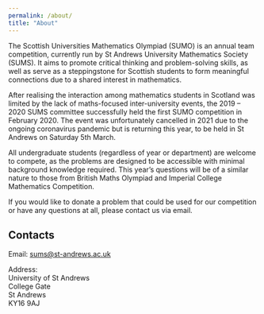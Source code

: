 ```yaml
---
permalink: /about/
title: "About"
---
```


The Scottish Universities Mathematics Olympiad (SUMO) is an annual team competition, currently run by St Andrews University Mathematics Society (SUMS). It aims to promote critical thinking and problem-solving skills, as well as serve as a steppingstone for Scottish students to form meaningful connections due to a shared interest in mathematics.  

After realising the interaction among mathematics students in Scotland was limited by the lack of maths-focused inter-university events, the 2019 – 2020 SUMS committee successfully held the first SUMO competition in February 2020. The event was unfortunately cancelled in 2021 due to the ongoing coronavirus pandemic but is returning this year, to be held in St Andrews on Saturday 5th March.  

All undergraduate students (regardless of year or department) are welcome to compete, as the problems are designed to be accessible with minimal background knowledge required. This year’s questions will be of a similar nature to those from British Maths Olympiad and Imperial College Mathematics Competition. 

If you would like to donate a problem that could be used for our competition or have any questions at all, please contact us via email. 

## Contacts

Email: [sums@st-andrews.ac.uk](mailto:sums@st-andrews.ac.uk)

Address:  \
University of St Andrews \
College Gate \
St Andrews \
KY16 9AJ  